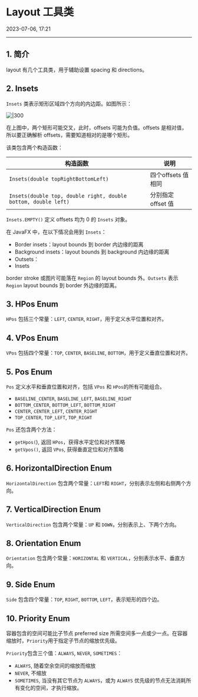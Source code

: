 # Layout 工具类

2023-07-06, 17:21
****
## 1. 简介

layout 有几个工具类，用于辅助设置 spacing 和 directions。

## 2. Insets

`Insets` 类表示矩形区域四个方向的内边距。如图所示：

![|300](Pasted%20image%2020230706170357.png)

在上图中，两个矩形可能交叉，此时，offsets 可能为负值。offsets 是相对值，所以要正确解析 offsets，需要知道相对的是哪个矩形。

该类包含两个构造函数：

|构造函数|说明|
|---|---|
|`Insets(double topRightBottomLeft)`|四个offsets 值相同|
|`Insets(double top, double right, double bottom, double left)`|分别指定 offset 值|

`Insets.EMPTY()` 定义 offsets 均为 0 的 `Insets` 对象。

在 JavaFX 中，在以下情况会用到 `Insets`：

- Border insets：layout bounds 到 border 内边缘的距离
- Background insets：layout bounds 到 background 内边缘的距离
- Outsets：
- Insets

border stroke 或图片可能落在 `Region` 的 layout bounds 外。`Outsets` 表示 `Region` layout bounds 到 border 外边缘的距离。

## 3. HPos Enum

`HPos` 包括三个常量：`LEFT`, `CENTER`, `RIGHT`，用于定义水平位置和对齐。

## 4. VPos Enum

`VPos` 包括四个常量：`TOP`, `CENTER`, `BASELINE`, `BOTTOM`，用于定义垂直位置和对齐。

## 5. Pos Enum

`Pos` 定义水平和垂直位置和对齐，包括 `VPos` 和 `HPos`的所有可能组合。

- `BASELINE_CENTER`, `BASELINE_LEFT`, `BASELINE_RIGHT`
- `BOTTOM_CENTER`, `BOTTOM_LEFT`, `BOTTOM_RIGHT`
- `CENTER`, `CENTER_LEFT`, `CENTER_RIGHT`
- `TOP_CENTER`, `TOP_LEFT`, `TOP_RIGHT`

`Pos` 还包含两个方法：

- `getHpos(`), 返回 `HPos`，获得水平定位和对齐策略
- `getVpos()`, 返回 `VPos`, 获得垂直定位和对齐策略

## 6. HorizontalDirection Enum

`HorizontalDirection` 包含两个常量：`LEFT`和 `RIGHT`，分别表示左侧和右侧两个方向。

## 7. VerticalDirection Enum

`VerticalDirection` 包含两个常量：`UP` 和 `DOWN`，分别表示上、下两个方向。

## 8. Orientation Enum

`Orientation` 包含两个常量：`HORIZONTAL` 和 `VERTICAL`，分别表示水平、垂直方向。

## 9. Side Enum

`Side` 包含四个常量：`TOP`, `RIGHT`, `BOTTOM`, `LEFT`，表示矩形的四个边。

## 10. Priority Enum

容器包含的空间可能比子节点 preferred size 所需空间多一点或少一点。在容器缩放时，`Priority`用于指定子节点的缩放优先级。

`Priority`包含三个值：`ALWAYS`, `NEVER`, `SOMETIMES`：

- `ALWAYS`, 随着空余空间的缩放而缩放
- `NEVER`, 不缩放
- `SOMETIMES`, 当没有其它节点为 `ALWAYS`，或为 `ALWAYS` 优先级的节点无法消耗所有变化的空间，才执行缩放。
